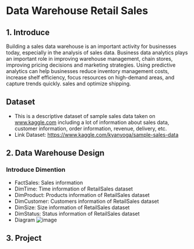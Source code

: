 # Data Warehouse Retail Sales

## 1. Introduce
Building a sales data warehouse is an important activity for businesses today, especially in the analysis of sales data. Business data analytics plays an important role in improving warehouse management, chain stores, improving pricing decisions and marketing strategies. Using predictive analytics can help businesses reduce inventory management costs, increase shelf efficiency, focus resources on high-demand areas, and capture trends quickly. sales and optimize shipping.

## Dataset
- This is a descriptive dataset of sample sales data taken on www.kaggle.com including a lot of information about sales data, customer information, order information, revenue, delivery, etc.
- Link Dataset: https://www.kaggle.com/kyanyoga/sample-sales-data

## 2. Data Warehouse Design
### Introduce Dimention
- FactSales: Sales information
- DimTime: Time information of RetailSales dataset 
- DimProduct: Products information of RetailSales dataset
- DimCustomer: Customers information of RetailSales dataset
- DimSize: Size information of RetailSales dataset
- DimStatus: Status information of RetailSales dataset
- Diagram
![image](https://github.com/TheKhoiLv/Data-Warehouse-Retail-Sales/assets/134827421/e3f6b110-5638-4042-b2ea-9229b9c6f4e3)

## 3. Project
